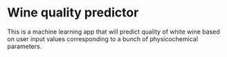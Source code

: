 # Wine quality predictor
This is a machine learning app that will predict quality of white wine based on user input values corresponding to a bunch of physicochemical parameters.
